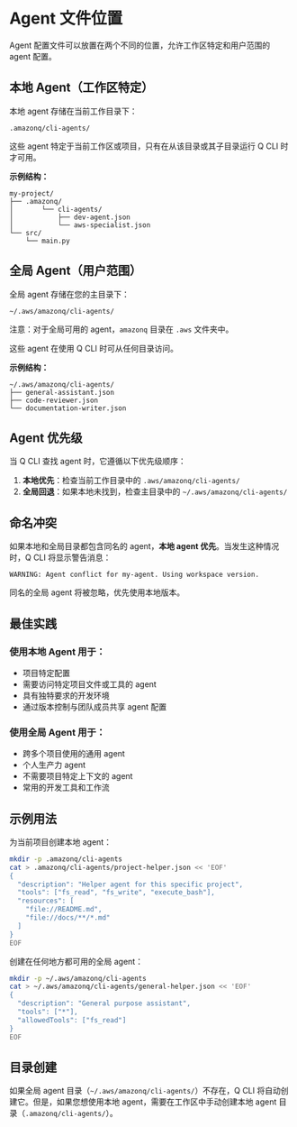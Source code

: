# Agent 文件位置

Agent 配置文件可以放置在两个不同的位置，允许工作区特定和用户范围的 agent 配置。

## 本地 Agent（工作区特定）

本地 agent 存储在当前工作目录下：

```
.amazonq/cli-agents/
```

这些 agent 特定于当前工作区或项目，只有在从该目录或其子目录运行 Q CLI 时才可用。

**示例结构：**
```
my-project/
├── .amazonq/
│       └── cli-agents/
│           ├── dev-agent.json
│           └── aws-specialist.json
└── src/
    └── main.py
```

## 全局 Agent（用户范围）

全局 agent 存储在您的主目录下：

```
~/.aws/amazonq/cli-agents/
```

注意：对于全局可用的 agent，`amazonq` 目录在 `.aws` 文件夹中。

这些 agent 在使用 Q CLI 时可从任何目录访问。

**示例结构：**
```
~/.aws/amazonq/cli-agents/
├── general-assistant.json
├── code-reviewer.json
└── documentation-writer.json
```

## Agent 优先级

当 Q CLI 查找 agent 时，它遵循以下优先级顺序：

1. **本地优先**：检查当前工作目录中的 `.aws/amazonq/cli-agents/`
2. **全局回退**：如果本地未找到，检查主目录中的 `~/.aws/amazonq/cli-agents/`

## 命名冲突

如果本地和全局目录都包含同名的 agent，**本地 agent 优先**。当发生这种情况时，Q CLI 将显示警告消息：

```
WARNING: Agent conflict for my-agent. Using workspace version.
```

同名的全局 agent 将被忽略，优先使用本地版本。

## 最佳实践

### 使用本地 Agent 用于：
- 项目特定配置
- 需要访问特定项目文件或工具的 agent
- 具有独特要求的开发环境
- 通过版本控制与团队成员共享 agent 配置

### 使用全局 Agent 用于：
- 跨多个项目使用的通用 agent
- 个人生产力 agent
- 不需要项目特定上下文的 agent
- 常用的开发工具和工作流

## 示例用法

为当前项目创建本地 agent：

```bash
mkdir -p .amazonq/cli-agents
cat > .amazonq/cli-agents/project-helper.json << 'EOF'
{
  "description": "Helper agent for this specific project",
  "tools": ["fs_read", "fs_write", "execute_bash"],
  "resources": [
    "file://README.md",
    "file://docs/**/*.md"
  ]
}
EOF
```

创建在任何地方都可用的全局 agent：

```bash
mkdir -p ~/.aws/amazonq/cli-agents
cat > ~/.aws/amazonq/cli-agents/general-helper.json << 'EOF'
{
  "description": "General purpose assistant",
  "tools": ["*"],
  "allowedTools": ["fs_read"]
}
EOF
```

## 目录创建

如果全局 agent 目录（`~/.aws/amazonq/cli-agents/`）不存在，Q CLI 将自动创建它。但是，如果您想使用本地 agent，需要在工作区中手动创建本地 agent 目录（`.amazonq/cli-agents/`）。
